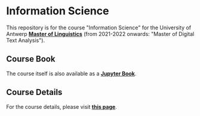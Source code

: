 # Information Science

This repository is for the course "Information Science" for the University of Antwerp __[Master of Linguistics](https://www.uantwerpen.be/en/study/programmes/all-programmes/digital-text-analysis/)__ (from 2021-2022 onwards: "Master of Digital Text Analysis").

## Course Book

The course itself is also available as a __[Jupyter Book](https://tomdeneire.github.io/InformationScience)__.

## Course Details

For the course details, please visit __[this page](https://tomdeneire.github.io/InformationScience/coursedetails.html)__.